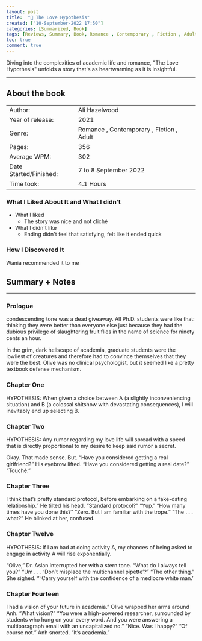 ```yaml
---
layout: post
title:  "📕 The Love Hypothesis"
created: ["10-September-2022 17:50"]
categories: [Summarized, Book]
tags: [Reviews, Summary, Book, Romance , Contemporary , Fiction , Adult ]
toc: true
comment: true
---
```


Diving into the complexities of academic life and romance, "The Love Hypothesis" unfolds a story that's as heartwarming as it is insightful.

---
## About the book

|                       |        |
| :---------------------- | :------- |
| Author:                | Ali Hazelwood        |
| Year of release:       | 2021        |
| Genre:                 | Romance , Contemporary , Fiction , Adult         |
| Pages:                 | 356        |
| Average WPM:           |  302       |
| Date Started/Finished: | 7 to 8 September 2022  |
| Time took:             | 4.1 Hours |

### What I Liked About It and What I didn't
- What I liked
	- The story was nice and not cliché
- What I didn't like
	- Ending didn't feel that satisfying, felt like it ended quick

### How I Discovered It
Wania recommended it to me

## Summary + Notes
---
### Prologue

condescending tone was a dead giveaway. All Ph.D. students were like that: thinking they were better than everyone else just because they had the dubious privilege of slaughtering fruit flies in the name of science for ninety cents an hour.

In the grim, dark hellscape of academia, graduate students were the lowliest of creatures and therefore had to convince themselves that they were the best. Olive was no clinical psychologist, but it seemed like a pretty textbook defense mechanism.

### Chapter One
HYPOTHESIS: When given a choice between A (a slightly inconveniencing situation) and B (a colossal shitshow with devastating consequences), I will inevitably end up selecting B.

### Chapter Two
HYPOTHESIS: Any rumor regarding my love life will spread with a speed that is directly proportional to my desire to keep said rumor a secret.

Okay. That made sense. But. “Have you considered getting a real girlfriend?”
His eyebrow lifted. “Have you considered getting a real date?”
“Touché.”

### Chapter Three
I think that’s pretty standard protocol, before embarking on a fake-dating relationship.”
He tilted his head. “Standard protocol?”
“Yup.”
“How many times have you done this?”
“Zero. But I am familiar with the trope.”
“The . . . what?” He blinked at her, confused.

### Chapter Twelve
HYPOTHESIS: If I am bad at doing activity A, my chances of being asked to engage in activity A will rise exponentially.

“Olive,” Dr. Aslan interrupted her with a stern tone. “What do I always tell you?”
“Um . . . ‘Don’t misplace the multichannel pipette’?”
“The other thing.”
She sighed. “ ‘Carry yourself with the confidence of a mediocre white man.’

### Chapter Fourteen
I had a vision of your future in academia.”
Olive wrapped her arms around Anh. “What vision?”
“You were a high-powered researcher, surrounded by students who hung on your every word. And you were answering a multiparagraph email with an uncapitalized no.”
“Nice. Was I happy?”
“Of course not.” Anh snorted. “It’s academia.”